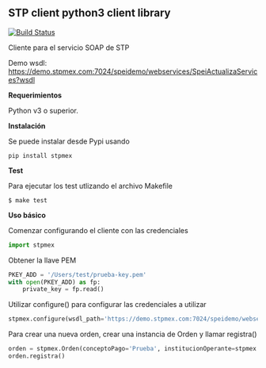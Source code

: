 ## STP client python3 client library

[![Build Status](https://travis-ci.com/cuenca-mx/stpmex-python.svg?branch=master)](https://travis-ci.com/cuenca-mx/stpmex-python)


Cliente para el servicio SOAP de STP

Demo wsdl: https://demo.stpmex.com:7024/speidemo/webservices/SpeiActualizaServices?wsdl


**Requerimientos**

Python v3 o superior.

**Instalación**

Se puede instalar desde Pypi usando

```
pip install stpmex
```

**Test**

Para ejecutar los test utlizando el archivo Makefile

```
$ make test
```

**Uso básico**

Comenzar configurando el cliente con las credenciales

``` Python
import stpmex
```

Obtener la llave PEM

``` Python
PKEY_ADD = '/Users/test/prueba-key.pem'
with open(PKEY_ADD) as fp:
    private_key = fp.read()
```

Utilizar configure() para configurar las credenciales a utilizar

``` Python
stpmex.configure(wsdl_path='https://demo.stpmex.com:7024/speidemo/webservices/SpeiActualizaServices?wsdl', empresa='PRUEBA', priv_key=private_key, priv_key_passphrase='12345678', prefijo=9999)
```

Para crear una nueva orden, crear una instancia de Orden y llamar registra()

``` Python
orden = stpmex.Orden(conceptoPago='Prueba', institucionOperante=stpmex.types.Institucion.STP.value, cuentaBeneficiario='846180000400000001', institucionContraparte=846, monto=1234, nombreBeneficiario='Benito Juárez')
orden.registra()
```
